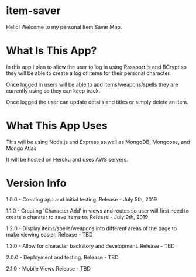 # item-saver

Hello! Welcome to my personal Item Saver Map.

# What Is This App?

In this app I plan to allow the user to log in using Passport.js and BCrypt so they will be able to create a log of items for their personal character. 

Once logged in users will be able to add items/weapons/spells they are currently using so they can keep track. 

Once logged the user can update details and titles or simply delete an item. 

# What This App Uses

This will be using Node.js and Express as well as MongoDB, Mongoose, and Mongo Atlas. 

It will be hosted on Heroku and uses AWS servers. 

# Version Info 

1.0.0 - Creating app and initial testing.
Release - July 5th, 2019

1.1.0 - Creating 'Character Add' in views and routes so user will first need to create a charater to save items to.
Release - July 9th, 2019

1.2.0 - Display items/spells/weapons into different areas of the page to make viewing easier.
Release - TBD 

1.3.0 - Allow for character backstory and development.
Release - TBD 

2.0.0 - Deployment and testing.
Release - TBD 

2.1.0 - Mobile Views
Release - TBD 

